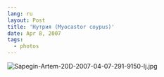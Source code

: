 ```yaml
---
lang: ru
layout: Post
title: 'Нутрия (Myocastor coypus)'
date: Apr 8, 2007
tags:
  - photos
---
```


![Sapegin-Artem-20D-2007-04-07-291-9150-lj.jpg](upload://Sapegin-Artem-20D-2007-04-07-291-9150-lj.jpg)
